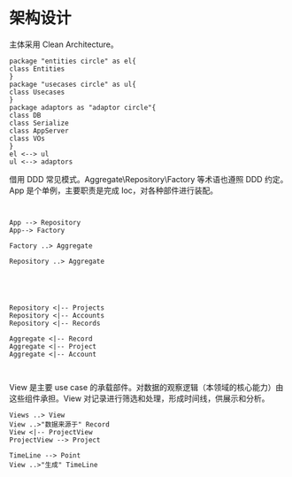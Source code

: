 # 架构设计

主体采用 Clean Architecture。

```plantuml
package "entities circle" as el{
class Entities
}
package "usecases circle" as ul{
class Usecases
}
package adaptors as "adaptor circle"{
class DB
class Serialize
class AppServer
class VOs
}
el <--> ul
ul <--> adaptors
```

借用 DDD 常见模式。Aggregate\Repository\Factory 等术语也遵照 DDD 约定。
App 是个单例，主要职责是完成 Ioc，对各种部件进行装配。

```plantuml


App --> Repository
App--> Factory

Factory ..> Aggregate

Repository ..> Aggregate



```
```plantuml


Repository <|-- Projects
Repository <|-- Accounts
Repository <|-- Records

Aggregate <|-- Record
Aggregate <|-- Project
Aggregate <|-- Account



```

View 是主要 use case 的承载部件。对数据的观察逻辑（本领域的核心能力）由这些组件承担。View 对记录进行筛选和处理，形成时间线，供展示和分析。

```plantuml
Views ..> View
View ..>"数据来源于" Record
View <|-- ProjectView
ProjectView --> Project

TimeLine --> Point
View ..>"生成" TimeLine
```
